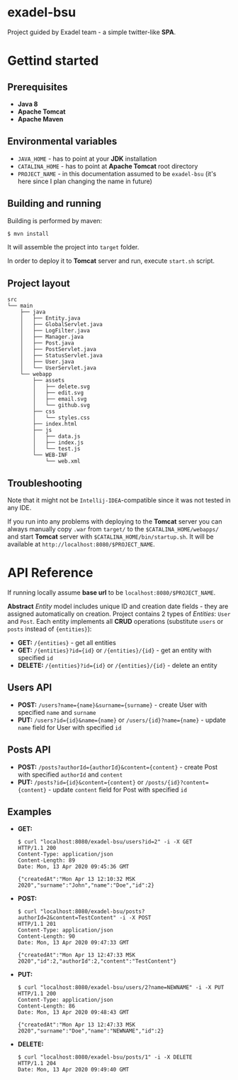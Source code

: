 # exadel-bsu
Project guided by Exadel team - a simple twitter-like **SPA**.

# Gettind started

## Prerequisites
 - **Java 8**
 - **Apache Tomcat**
 - **Apache Maven**

## Environmental variables
 - `JAVA_HOME` - has to point at your **JDK** installation
 - `CATALINA_HOME` - has to point at **Apache Tomcat** root directory
 - `PROJECT_NAME` - in this documentation assumed to be `exadel-bsu` (it's here since I plan changing the name in future) 
 
## Building and running
Building is performed by maven:
```bash
$ mvn install
```
It will assemble the project into `target` folder.

In order to deploy it to **Tomcat** server and run, execute `start.sh` script.


## Project layout
```
src
└── main
    ├── java
    │   ├── Entity.java
    │   ├── GlobalServlet.java
    │   ├── LogFilter.java
    │   ├── Manager.java
    │   ├── Post.java
    │   ├── PostServlet.java
    │   ├── StatusServlet.java
    │   ├── User.java
    │   └── UserServlet.java
    └── webapp
        ├── assets
        │   ├── delete.svg
        │   ├── edit.svg
        │   ├── email.svg
        │   └── github.svg
        ├── css
        │   └── styles.css
        ├── index.html
        ├── js
        │   ├── data.js
        │   ├── index.js
        │   └── test.js
        └── WEB-INF
            └── web.xml
```

## Troubleshooting
Note that it might not be `Intellij-IDEA`-compatible since it was not tested in any IDE.

If you run into any problems with deploying to the **Tomcat** server you can always manually copy `.war` from `target/` to the `$CATALINA_HOME/webapps/` and start **Tomcat** server with `$CATALINA_HOME/bin/startup.sh`. It will be available at `http://localhost:8080/$PROJECT_NAME`.

# API Reference
If running locally assume **base url** to be `localhost:8080/$PROJECT_NAME`.

**Abstract** *Entity* model includes unique ID and creation date fields - they are assigned automatically on creation.
Project contains 2 types of *Entities*: `User` and `Post`.
Each entity implements all **CRUD** operations (substitute `users` or `posts` instead of `{entities}`):
 - **GET:** `/{entities}` - get all entities
 - **GET:** `/{entities}?id={id}` or `/{entities}/{id}` - get an entity with specified `id`
 - **DELETE:** `/{entities}?id={id}` or `/{entities}/{id}` - delete an entity

## Users API
 - **POST:** `/users?name={name}&surname={surname}` - create User with specified `name` and `surname`
 - **PUT:** `/users?id={id}&name={name}` or `/users/{id}?name={name}` - update `name` field for User with specified `id`

## Posts API
 - **POST:** `/posts?authorId={authorId}&content={content}` - create Post with specified `authorId` and `content`
 - **PUT:** `/posts?id={id}&content={content}` or `/posts/{id}?content={content}` - update `content` field for Post with specified `id`

## Examples
 - **GET:**
   ```
   $ curl "localhost:8080/exadel-bsu/users?id=2" -i -X GET
   HTTP/1.1 200                                
   Content-Type: application/json
   Content-Length: 89
   Date: Mon, 13 Apr 2020 09:45:36 GMT

   {"createdAt":"Mon Apr 13 12:10:32 MSK 2020","surname":"John","name":"Doe","id":2}
   ```

- **POST:**
   ```
   $ curl "localhost:8080/exadel-bsu/posts?authorId=2&content=TestContent" -i -X POST
   HTTP/1.1 201 
   Content-Type: application/json
   Content-Length: 90
   Date: Mon, 13 Apr 2020 09:47:33 GMT

   {"createdAt":"Mon Apr 13 12:47:33 MSK 2020","id":2,"authorId":2,"content":"TestContent"}
   ```

 - **PUT:**
   ```
   $ curl "localhost:8080/exadel-bsu/users/2?name=NEWNAME" -i -X PUT
   HTTP/1.1 200 
   Content-Type: application/json
   Content-Length: 86
   Date: Mon, 13 Apr 2020 09:48:43 GMT

   {"createdAt":"Mon Apr 13 12:47:33 MSK 2020","surname":"Doe","name":"NEWNAME","id":2}
   ```

 - **DELETE:**
   ```
   $ curl "localhost:8080/exadel-bsu/posts/1" -i -X DELETE    
   HTTP/1.1 204                                              
   Date: Mon, 13 Apr 2020 09:49:40 GMT
   ```
